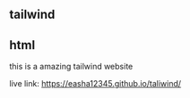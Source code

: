 ## tailwind

## html

this is a amazing tailwind website




live link: https://easha12345.github.io/taliwind/